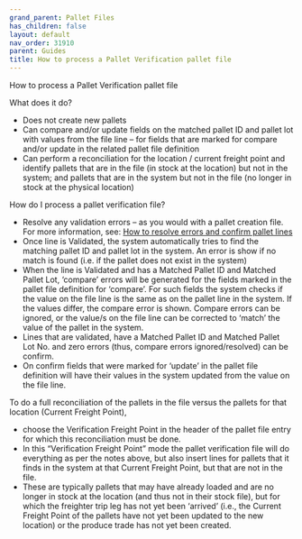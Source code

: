 ```yaml
---
grand_parent: Pallet Files
has_children: false
layout: default
nav_order: 31910
parent: Guides
title: How to process a Pallet Verification pallet file
---
```


How to process a Pallet Verification pallet file

What does it do?

* Does not create new pallets
* Can compare and/or update fields on the matched pallet ID and pallet lot with values from the file line – for fields that are marked for compare and/or update in the related pallet file definition
* Can perform a reconciliation for the location / current freight point and identify pallets that are in the file (in stock at the location) but not in the system; and pallets that are in the system but not in the file (no longer in stock at the physical location)

How do I process a pallet verification file?

* Resolve any validation errors – as you would with a pallet creation file. For more information, see: [How to resolve errors and confirm pallet lines](/articles/Stock%20and%20Logistics/Pallet%20Files/Guides/How%20to%20resolve%20errors%20and%20confirm%20pallet%20lines)
* Once line is Validated, the system automatically tries to find the matching pallet ID and pallet lot in the system. An error is show if no match is found (i.e. if the pallet does not exist in the system)
* When the line is Validated and has a Matched Pallet ID and Matched Pallet Lot, ‘compare’ errors will be generated for the fields marked in the pallet file definition for ‘compare’. For such fields the system checks if the value on the file line is the same as on the pallet line in the system. If the values differ, the compare error is shown. Compare errors can be ignored, or the value/s on the file line can be corrected to ‘match’ the value of the pallet in the system.
* Lines that are validated, have a Matched Pallet ID and Matched Pallet Lot No. and zero errors (thus, compare errors ignored/resolved) can be confirm.
* On confirm fields that were marked for ‘update’ in the pallet file definition will have their values in the system updated from the value on the file line.

To do a full reconciliation of the pallets in the file versus the pallets for that location (Current Freight Point),

* choose the Verification Freight Point in the header of the pallet file entry for which this reconciliation must be done.
* In this “Verification Freight Point” mode the pallet verification file will do everything as per the notes above, but also insert lines for pallets that it finds in the system at that Current Freight Point, but that are not in the file.
* These are typically pallets that may have already loaded and are no longer in stock at the location (and thus not in their stock file), but for which the freighter trip leg has not yet been ‘arrived’ (i.e., the Current Freight Point of the pallets have not yet been updated to the new location) or the produce trade has not yet been created.